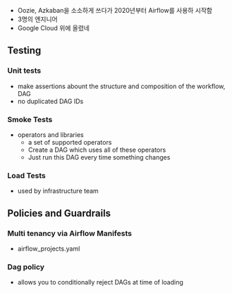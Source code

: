 * Oozie, Azkaban을 소소하게 쓰다가 2020년부터 Airflow를 사용하 시작함
* 3명의 엔지니어
* Google Cloud 위에 올렸네

## Testing
### Unit tests
* make assertions abount the structure and composition of the workflow, DAG
* no duplicated DAG IDs

### Smoke Tests
* operators and libraries
   - a set of supported operators
   - Create a DAG which uses all of these operators
   - Just run this DAG every time something changes

### Load Tests
* used by infrastructure team


## Policies and Guardrails
### Multi tenancy via Airflow Manifests
* airflow_projects.yaml 
### Dag policy
* allows you to conditionally reject DAGs at time of loading

